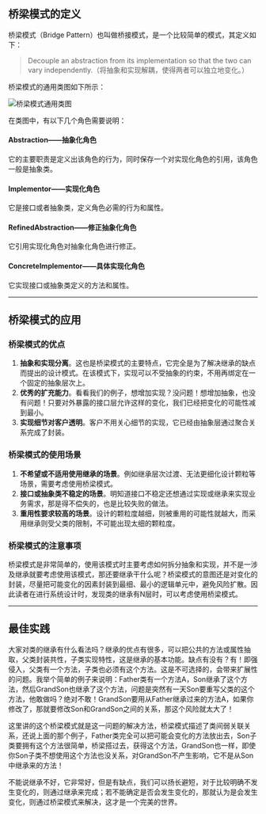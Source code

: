 ## 桥梁模式的定义 ##

桥梁模式（Bridge Pattern）也叫做桥接模式，是一个比较简单的模式，其定义如下：

> Decouple an abstraction from its implementation so that the two can vary independently.（将抽象和实现解耦，使得两者可以独立地变化。）

桥梁模式的通用类图如下所示：

![桥梁模式通用类图](https://gitee.com/uploads/images/2018/0617/224415_ff92bc3c_737082.png "桥梁模式通用类图")

在类图中，有以下几个角色需要说明：

#### Abstraction——抽象化角色 ####

它的主要职责是定义出该角色的行为，同时保存一个对实现化角色的引用，该角色一般是抽象类。

#### Implementor——实现化角色 ####

它是接口或者抽象类，定义角色必需的行为和属性。

#### RefinedAbstraction——修正抽象化角色 ####

它引用实现化角色对抽象化角色进行修正。

#### ConcreteImplementor——具体实现化角色 ####

它实现接口或抽象类定义的方法和属性。

------

## 桥梁模式的应用 ##

### 桥梁模式的优点 ###
1. **抽象和实现分离**。这也是桥梁模式的主要特点，它完全是为了解决继承的缺点而提出的设计模式。在该模式下，实现可以不受抽象的约束，不用再绑定在一个固定的抽象层次上。
2. **优秀的扩充能力**。看看我们的例子，想增加实现？没问题！想增加抽象，也没有问题！只要对外暴露的接口层允许这样的变化，我们已经把变化的可能性减到最小。
3. **实现细节对客户透明**。客户不用关心细节的实现，它已经由抽象层通过聚合关系完成了封装。

### 桥梁模式的使用场景 ###
1. **不希望或不适用使用继承的场景**。例如继承层次过渡、无法更细化设计颗粒等场景，需要考虑使用桥梁模式。
2. **接口或抽象类不稳定的场景**。明知道接口不稳定还想通过实现或继承来实现业务需求，那是得不偿失的，也是比较失败的做法。
3. **重用性要求较高的场景**。设计的颗粒度越细，则被重用的可能性就越大，而采用继承则受父类的限制，不可能出现太细的颗粒度。

### 桥梁模式的注意事项 ###

桥梁模式是非常简单的，使用该模式时主要考虑如何拆分抽象和实现，并不是一涉及继承就要考虑使用该模式，那还要继承干什么呢？桥梁模式的意图还是对变化的封装，尽量把可能变化的因素封装到最细、最小的逻辑单元中，避免风险扩散。因此读者在进行系统设计时，发现类的继承有N层时，可以考虑使用桥梁模式。

---

## 最佳实践 ##
大家对类的继承有什么看法吗？继承的优点有很多，可以把公共的方法或属性抽取，父类封装共性，子类实现特性，这是继承的基本功能。缺点有没有？有！即强侵入，父类有一个方法，子类也必须有这个方法。这是不可选择的，会带来扩展性的问题。我举个简单的例子来说明：Father类有一个方法A，Son继承了这个方法，然后GrandSon也继承了这个方法，问题是突然有一天Son要重写父类的这个方法，他敢做吗？绝对不敢！GrandSon要用从Father继承过来的方法A，如果你修改了，那就要修改Son和GrandSon之间的关系，那这个风险就太大了！

这里讲的这个桥梁模式就是这一问题的解决方法，桥梁模式描述了类间弱关联关系，还说上面的那个例子，Father类完全可以把可能会变化的方法放出去，Son子类要拥有这个方法很简单，桥梁搭过去，获得这个方法，GrandSon也一样，即使你Son子类不想使用这个方法也没关系，对GrandSon不产生影响，它不是从Son中继承来的方法！

不能说继承不好，它非常好，但是有缺点，我们可以扬长避短，对于比较明确不发生变化的，则通过继承来完成；若不能确定是否会发生变化的，那就认为是会发生变化，则通过桥梁模式来解决，这才是一个完美的世界。